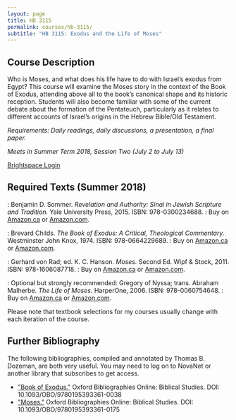 ```yaml
---
layout: page
title: HB 3115
permalink: courses/hb-3115/
subtitle: "HB 3115: Exodus and the Life of Moses"
---
```


## Course Description

Who is Moses, and what does his life have to do with Israel’s exodus
from Egypt? This course will examine the Moses story in the context of
the Book of Exodus, attending above all to the book’s canonical shape
and its historic reception. Students will also become familiar with some
of the current debate about the formation of the Pentateuch,
particularly as it relates to different accounts of Israel’s origins in
the Hebrew Bible/Old Testament.

*Requirements: Daily readings, daily discussions, a presentation, a final paper.*

*Meets in Summer Term 2018, Session Two (July 2 to July 13)*

<!-- [Syllabus (Winter 2018)](#) -->

[Brightspace Login](https://smu.brightspace.com/d2l/login)

## Required Texts (Summer 2018)

: Benjamin D. Sommer. *Revelation and Authority: Sinai in Jewish Scripture and Tradition.* Yale University Press, 2015. ISBN: 978-0300234688.
: Buy on [Amazon.ca](https://amzn.to/2uRJgUa) or [Amazon.com](https://amzn.to/2q3Kq9u).

: Brevard Childs. *The Book of Exodus: A Critical, Theological Commentary.* Westminster John Knox, 1974. ISBN: 978-0664229689.
: Buy on [Amazon.ca](https://amzn.to/2uOA6rC) or [Amazon.com](https://amzn.to/2EjB8LM).

: Gerhard von Rad; ed. K. C. Hanson. *Moses.* Second Ed. Wipf & Stock, 2011. ISBN: 978-1606087718.
: Buy on [Amazon.ca](https://amzn.to/2q6tyin) or [Amazon.com](https://amzn.to/2q5HTfb).

: Optional but strongly recommended: Gregory of Nyssa; trans. Abraham Malherbe. *The Life of Moses.* HarperOne, 2006. ISBN: 978-0060754648.
: Buy on [Amazon.ca](https://amzn.to/2GWKrqg) or [Amazon.com](https://amzn.to/2JiTmRb).

Please note that textbook selections for my courses usually change with each iteration of the course.

## Further Bibliography

The following bibliographies, compiled and annotated by Thomas B. Dozeman, are both very useful. You may need to log on to NovaNet or another library that subscribes to get access.

- ["Book of Exodus."](http://www.oxfordbibliographies.com/view/document/obo-9780195393361/obo-9780195393361-0038.xml) Oxford Bibliographies Online: Biblical Studies. DOI: 10.1093/OBO/9780195393361-0038
- ["Moses."](http://www.oxfordbibliographies.com/view/document/obo-9780195393361/obo-9780195393361-0175.xml) Oxford Bibliographies Online: Biblical Studies. DOI: 10.1093/OBO/9780195393361-0175
